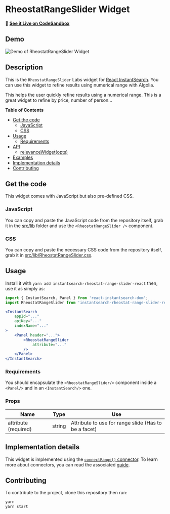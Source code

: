 # RheostatRangeSlider Widget

🎥  **[See it Live on CodeSandbox](https://codesandbox.io/s/xw4l28v9p)**

## Demo

![Demo of RheostatRangeSlider Widget](https://d2ddoduugvun08.cloudfront.net/items/2z0c0q1H2z3w021L3Q38Screen%20Recording%202019-04-29%20at%2011.29%20AM.gif)

## Description

This is the `RheostatRangeSlider` Labs widget for [React InstantSearch](https://community.algolia.com/react-instantsearch/). You can use this widget to refine results using numerical range with Algolia.

This helps the user quickly refine results using a numerical range.
This is a great widget to refine by price, number of person...

**Table of Contents**

* [Get the code](#get-the-code)
  * [JavaScript](#javascript)
  * [CSS](#css)
* [Usage](#usage)
  * [Requirements](#requirements)
* [API](#api)
  * [relevanceWidget(opts)](#relevancewidgetopts)
* [Examples](#examples)
* [Implementation details](#implementation-details)
* [Contributing](#contributing)

## Get the code

This widget comes with JavaScript but also pre-defined CSS.

### JavaScript

You can copy and paste the JavaScript code from the repository itself, grab it in the [src/lib](src/lib) folder and use the `<RheostatRangeSlider />` component.

### CSS

You can copy and paste the necessary CSS code from the repository itself, grab it in [src/lib/RheostatRangeSlider.css](src/lib/RheostatRangeSlider.css).

## Usage

Install it with `yarn add instantsearch-rheostat-range-slider-react` then, use it as simply as:

```jsx
import { InstantSearch, Panel } from 'react-instantsearch-dom';
import RheostatRangeSlider from 'instantsearch-rheostat-range-slider-react';

<InstantSearch
    appId="..."
    apiKey="..."
    indexName="..."
>
    <Panel header="...">
        <RheostatRangeSlider
            attribute="..."
        />
    </Panel>
</InstantSearch>
```

### Requirements

You should encapsulate the `<RheostatRangeSlider/>` component inside a `<Panel/>` and in an `<InstantSearch/>` one.

### Props

| Name                              | Type      | Use                                                 |
| --------------------------------- | --------- | --------------------------------------------------- |
| attribute (required)              | string    | Attribute to use for range slide (Has to be a facet)|

## Implementation details

This widget is implemented using the [`connectRange()` connector](https://www.algolia.com/doc/api-reference/widgets/refinement-list/react/). To learn more about connectors, you can read the associated [guide](https://community.algolia.com/react-instantsearch/guide/Connectors.html).

## Contributing

To contribute to the project, clone this repository then run:

```sh
yarn
yarn start
```
